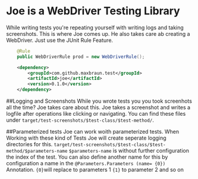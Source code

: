 # Joe is a WebDriver Testing Library
While writing tests you're repeating yourself with writing logs and taking screenshots. This is where Joe comes up. 
He also takes care ab creating a WebDriver. Just use the JUnit Rule Feature.
```java
    @Rule
    public WebDriverRule prod = new WebDriverRule();
```

```xml
    <dependency>
        <groupId>com.github.maxbraun.test</groupId>
        <artifactId>joe</artifactId>
        <version>0.1.0</version>
    </dependency>
```

##Logging and Screenshots
While you wrote tests you you took screenhots all the time? Joe takes care about this.
Joe takes a screenshot and writes a logfile after operations like clicking or navigating. You can find these files under ``target/test-screenshots/$test-class/$test-method/``. 

##Parameterized tests
Joe can work woith parameterized tests. When Working with these kind of Tests Joe will create seperate logging directories for this.
``target/test-screenshots/$test-class/$test-method/$parameters-name`` 
``$parameters-name`` is without further configuration the index of the test. You can also define another name for this by configuration a name in the ``@Parameters.Parameters (name= {0})`` Annotation. ``{0}``will replace to parameters 1 ``{1}`` to parameter 2 and so on
